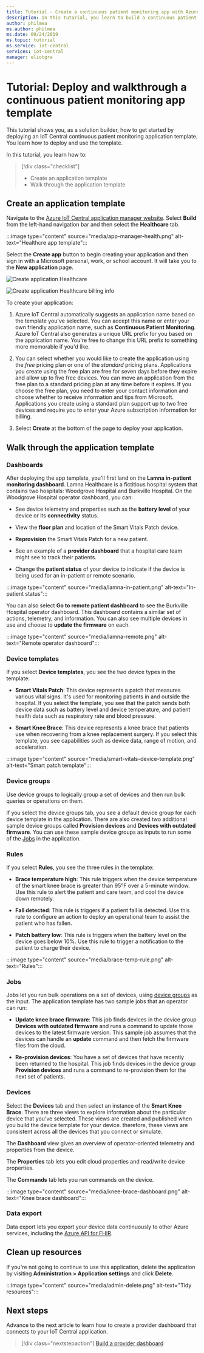 ```yaml
---
title: Tutorial - Create a continuous patient monitoring app with Azure IoT Central | Microsoft Docs
description: In this tutorial, you learn to build a continuous patient monitoring application using Azure IoT Central application templates.
author: philmea
ms.author: philmea
ms.date: 09/24/2019
ms.topic: tutorial
ms.service: iot-central
services: iot-central
manager: eliotgra
---
```


# Tutorial: Deploy and walkthrough a continuous patient monitoring app template

This tutorial shows you, as a solution builder, how to get started by deploying an IoT Central continuous patient monitoring application template. You learn how to deploy and use the template.

In this tutorial, you learn how to:

> [!div class="checklist"]
> * Create an application template
> * Walk through the application template

## Create an application template

Navigate to the [Azure IoT Central application manager website](https://apps.azureiotcentral.com/). Select **Build** from the left-hand navigation bar and then select the **Healthcare** tab.

:::image type="content" source="media/app-manager-health.png" alt-text="Healthcre app template":::

Select the **Create app** button to begin creating your application and then sign in with a Microsoft personal, work, or school account. It will take you to the **New application** page.

![Create application Healthcare](media/app-manager-health-create.png)

![Create application Healthcare billing info](media/app-manager-health-create-billinginfo.png)

To create your application:

1. Azure IoT Central automatically suggests an application name based on the template you've selected. You can accept this name or enter your own friendly application name, such as **Continuous Patient Monitoring**. Azure IoT Central also generates a unique URL prefix for you based on the application name. You're free to change this URL prefix to something more memorable if you'd like.

2. You can select whether you would like to create the application using the *free* pricing plan or one of the *standard* pricing plans. Applications you create using the free plan are free for seven days before they expire and allow up to five free devices. You can move an application from the free plan to a standard pricing plan at any time before it expires. If you choose the free plan, you need to enter your contact information and choose whether to receive information and tips from Microsoft. Applications you create using a standard plan support up to two free devices and require you to enter your Azure subscription information for billing.

3. Select **Create** at the bottom of the page to deploy your application.

## Walk through the application template

### Dashboards

After deploying the app template, you'll first land on the **Lamna in-patient monitoring dashboard**. Lamna Healthcare is a fictitious hospital system that contains two hospitals: Woodgrove Hospital and Burkville Hospital. On the Woodgrove Hospital operator dashboard, you can:

* See device telemetry and properties such as the **battery level** of your device or its **connectivity** status.

* View the **floor plan** and location of the Smart Vitals Patch device.

* **Reprovision** the Smart Vitals Patch for a new patient.

* See an example of a **provider dashboard** that a hospital care team might see to track their patients.

* Change the **patient status** of your device to indicate if the device is being used for an in-patient or remote scenario.

:::image type="content" source="media/lamna-in-patient.png" alt-text="In-patient status":::

You can also select **Go to remote patient dashboard** to see the Burkville Hospital operator dashboard. This dashboard contains a similar set of actions, telemetry, and information. You can also see multiple devices in use and choose to **update the firmware** on each.

:::image type="content" source="media/lamna-remote.png" alt-text="Remote operator dashboard":::

### Device templates

If you select **Device templates**, you see the two device types in the template:

* **Smart Vitals Patch**: This device represents a patch that measures various vital signs. It's used for monitoring patients in and outside the hospital. If you select the template, you see that the patch sends both device data such as battery level and device temperature, and patient health data such as respiratory rate and blood pressure.

* **Smart Knee Brace**: This device represents a knee brace that patients use when recovering from a knee replacement surgery. If you select this template, you see capabilities such as device data, range of motion, and acceleration.

:::image type="content" source="media/smart-vitals-device-template.png" alt-text="Smart patch template":::

### Device groups

Use device groups to logically group a set of devices and then run bulk queries or operations on them.

If you select the device groups tab, you see a default device group for each device template in the application. There are also created two additional sample device groups called **Provision devices** and **Devices with outdated firmware**. You can use these sample device groups as inputs to run some of the [Jobs](#jobs) in the application.

### Rules

If you select **Rules**, you see the three rules in the template:

* **Brace temperature high**: This rule triggers when the device temperature of the smart knee brace is greater than 95&deg;F over a 5-minute window. Use this rule to alert the patient and care team, and cool the device down remotely.

* **Fall detected**: This rule is triggers if a patient fall is detected. Use this rule to configure an action to deploy an operational team to assist the patient who has fallen.

* **Patch battery low**: This rule is triggers when the battery level on the device goes below 10%. Use this rule to trigger a notification to the patient to charge their device.

:::image type="content" source="media/brace-temp-rule.png" alt-text="Rules":::

### Jobs

Jobs let you run bulk operations on a set of devices, using [device groups](#device-groups) as the input. The application template has two sample jobs that an operator can run:

* **Update knee brace firmware**: This job finds devices in the device group **Devices with outdated firmware** and runs a command to update those devices to the latest firmware version. This sample job assumes that the devices can handle an **update** command and then fetch the firmware files from the cloud.  

* **Re-provision devices**: You have a set of devices that have recently been returned to the hospital. This job finds devices in the device group **Provision devices** and runs a command to re-provision them for the next set of patients.

### Devices

Select the **Devices** tab and then select an instance of the **Smart Knee Brace**. There are three views to explore information about the particular device that you've selected. These views are created and published when you build the device template for your device. therefore, these views are consistent across all the devices that you connect or simulate.

The **Dashboard** view gives an overview of operator-oriented telemetry and properties from the device.

The **Properties** tab lets you edit cloud properties and read/write device properties.

The **Commands** tab lets you run commands on the device.

:::image type="content" source="media/knee-brace-dashboard.png" alt-text="Knee brace dashboard":::

### Data export

Data export lets you export your device data continuously to other Azure services, including the [Azure API for FHIR](concept-continuous-patient-monitoring-architecture.md#export-to-azure-api-for-fhir).

## Clean up resources

If you're not going to continue to use this application, delete the application by visiting **Administration > Application settings** and click **Delete**.

:::image type="content" source="media/admin-delete.png" alt-text="Tidy resources":::

## Next steps

Advance to the next article to learn how to create a provider dashboard that connects to your IoT Central application.

> [!div class="nextstepaction"]
> [Build a provider dashboard](howto-health-data-triage.md)